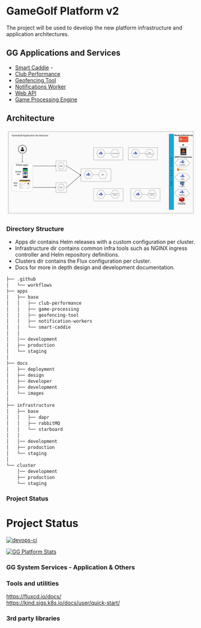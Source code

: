 # GameGolf Platform v2
The project will be used to develop the new platform infrastructure and application architectures.

## GG Applications and Services
- [Smart Caddie](/docs/development/SMARTCADDIE.md) - 
- [Club Performance](/docs/development/CLUBPERFORMANCE.md)
- [Geofencing Tool](/docs/development/GEOFENCINGTOOL.md)
- [Notifications Worker](/docs/development/NOTIFICATIONWORKER.md)
- [Web API](/docs/development/WEBAPI.md)
- [Game Processing Engine](/docs/development/GAMEPROCESSINGENGINE.md)

## Architecture
![GG Platform Application Services](/docs/images/readme/game-golf-application-architecture.png?raw=true)
### Directory Structure
- Apps dir contains Helm releases with a custom configuration per cluster.
- Infrastructure dir contains common infra tools such as NGINX ingress controller and Helm repository definitions.
- Clusters dir contains the Flux configuration per cluster.
- Docs for more in depth design and development documentation.

```
├── .github
│   └── workflows
├── apps  
│   ├── base  
│   │   ├── club-performance  
│   │   ├── game-processing  
│   │   ├── geofencing-tool  
│   │   ├── notification-workers  
│   │   └── smart-caddie  
│   │ 
│   │── development  
│   ├── production  
│   └── staging    
│         
├── docs  
│   ├── deployment  
│   ├── design  
│   ├── developer  
│   ├── development 
│   └── images 
│
├── infrastructure  
│   ├── base 
│   │   ├── dapr  
│   │   ├── rabbitMQ  
│   │   └── starboard  
│   │ 
│   │── development  
│   ├── production  
│   └── staging 
│   
└── cluster  
    │── development  
    ├── production  
    └── staging 
```

### Project Status
# Project Status
[![devops-ci](https://github.com/ActivemindTechnology/gg-platform/actions/workflows/devops-ci.yaml/badge.svg?branch=joe.mcknight_feature_base-gitops-setup&event=push)](https://github.com/ActivemindTechnology/gg-platform/actions/workflows/devops-ci.yaml)

[![GG Platform Stats](https://github-readme-stats.vercel.app/api?username=mcknight-joe&theme=dark)](https://github.com/ActivemindTechnology/gg-platform)


### GG System Services - Application & Others


### Tools and utilities
https://fluxcd.io/docs/  
https://kind.sigs.k8s.io/docs/user/quick-start/  


### 3rd party libraries


